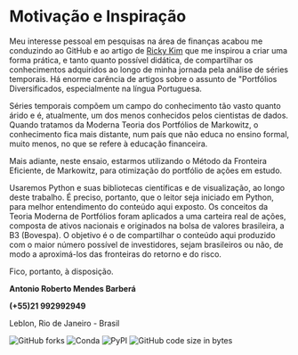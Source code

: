 # Motivação e Inspiração

Meu interesse pessoal em pesquisas na área de finanças acabou me conduzindo ao GitHub e ao artigo de [Ricky Kim](https://github.com/tthustla) que me inspirou a criar uma forma prática, e tanto quanto possível didática, de compartilhar os conhecimentos adquiridos ao longo de minha jornada pela análise de séries temporais. Há enorme carência de artigos sobre o assunto de "Portfólios Diversificados, especialmente na língua Portuguesa.

Séries temporais compõem um campo do conhecimento tão vasto quanto árido e é, atualmente, um dos menos conhecidos pelos cientistas de dados. Quando tratamos da Moderna Teoria dos Portfólios de Markowitz, o conhecimento fica mais distante, num país que não educa no ensino formal, muito menos, no que se refere à educação financeira. 

Mais adiante, neste ensaio, estarmos utilizando o Método da Fronteira Eficiente, de Markowitz, para otimização do portfólio de ações em estudo.

Usaremos Python e suas bibliotecas científicas e de visualização, ao longo deste trabalho. É preciso, portanto, que o leitor seja iniciado em Python, para melhor entendimento do conteúdo aqui exposto.  Os conceitos da Teoria Moderna de Portfólios foram aplicados a uma carteira real de ações, composta de ativos nacionais e originados na bolsa de valores brasileira, a B3 (Bovespa). O objetivo é o de compartilhar o conteúdo aqui produzido com o maior número possível de investidores, sejam brasileiros ou não, de modo a aproximá-los das fronteiras do retorno e do risco.

Fico, portanto, à disposição.

**Antonio Roberto Mendes Barberá**

**(+55)21 992992949**

Leblon, Rio de Janeiro - Brasil

![GitHub forks](https://img.shields.io/github/forks/arbarbera/Curricula-Processing-Resumes?color=%2327FF01&label=Forks&logo=GITHUB&logoColor=%2327FF01&style=plastic)
![Conda](https://img.shields.io/conda/v/conda-forge/python?color=%2301FFF3&label=conda&logo=ANACONDA&logoColor=%2301FFF3&style=plastic)
![PyPI](https://img.shields.io/pypi/v/nine?color=%2323B8F9%20&logo=PyPI&logoColor=%2323B8F9%20&style=plastic)
![GitHub code size in bytes](https://img.shields.io/github/languages/code-size/arbarbera/Curricula-Processing-Resumes?color=%23FFC300&logo=GITHUB&logoColor=%23FFC300&style=plastic)
